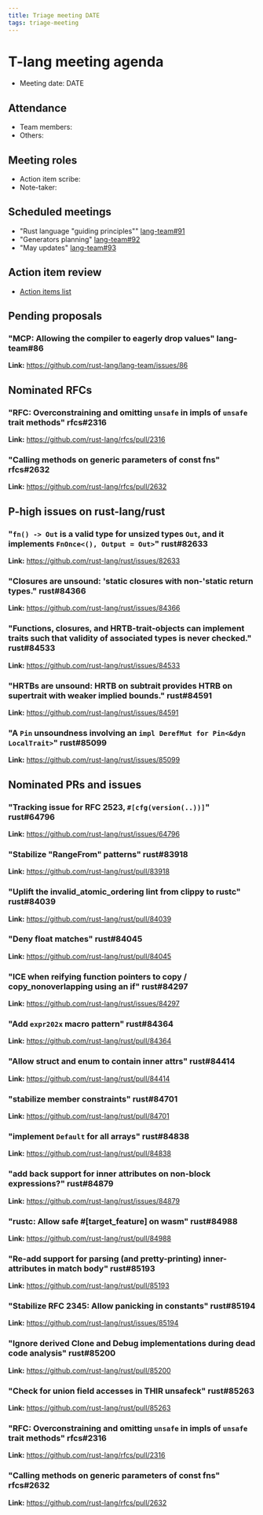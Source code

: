 ```yaml
---
title: Triage meeting DATE
tags: triage-meeting
---
```


# T-lang meeting agenda

* Meeting date: DATE

## Attendance

* Team members:
* Others:

## Meeting roles

* Action item scribe:
* Note-taker:

## Scheduled meetings
-  "Rust language "guiding principles"" [lang-team#91](https://github.com/rust-lang/lang-team/issues/91)
-  "Generators planning" [lang-team#92](https://github.com/rust-lang/lang-team/issues/92)
-  "May updates" [lang-team#93](https://github.com/rust-lang/lang-team/issues/93)

## Action item review

* [Action items list](https://hackmd.io/gstfhtXYTHa3Jv-P_2RK7A)

## Pending proposals
### "MCP: Allowing the compiler to eagerly drop values" lang-team#86

**Link:** https://github.com/rust-lang/lang-team/issues/86



## Nominated RFCs
### "RFC: Overconstraining and omitting `unsafe` in impls of `unsafe` trait methods" rfcs#2316

**Link:** https://github.com/rust-lang/rfcs/pull/2316

### "Calling methods on generic parameters of const fns" rfcs#2632

**Link:** https://github.com/rust-lang/rfcs/pull/2632



## P-high issues on rust-lang/rust
### "`fn() -> Out` is a valid type for unsized types `Out`, and it implements `FnOnce<(), Output = Out>`" rust#82633

**Link:** https://github.com/rust-lang/rust/issues/82633

### "Closures are unsound: 'static closures with non-'static return types." rust#84366

**Link:** https://github.com/rust-lang/rust/issues/84366

### "Functions, closures, and HRTB-trait-objects can implement traits such that validity of associated types is never checked." rust#84533

**Link:** https://github.com/rust-lang/rust/issues/84533

### "HRTBs are unsound: HRTB on subtrait provides HTRB on supertrait with weaker implied bounds." rust#84591

**Link:** https://github.com/rust-lang/rust/issues/84591

### "A `Pin` unsoundness involving an `impl DerefMut for Pin<&dyn LocalTrait>`" rust#85099

**Link:** https://github.com/rust-lang/rust/issues/85099



## Nominated PRs and issues
### "Tracking issue for RFC 2523, `#[cfg(version(..))]`" rust#64796

**Link:** https://github.com/rust-lang/rust/issues/64796

### "Stabilize "RangeFrom" patterns" rust#83918

**Link:** https://github.com/rust-lang/rust/pull/83918

### "Uplift the invalid_atomic_ordering lint from clippy to rustc" rust#84039

**Link:** https://github.com/rust-lang/rust/pull/84039

### "Deny float matches" rust#84045

**Link:** https://github.com/rust-lang/rust/pull/84045

### "ICE when reifying function pointers to copy / copy_nonoverlapping using an if" rust#84297

**Link:** https://github.com/rust-lang/rust/issues/84297

### "Add `expr202x` macro pattern" rust#84364

**Link:** https://github.com/rust-lang/rust/pull/84364

### "Allow struct and enum to contain inner attrs" rust#84414

**Link:** https://github.com/rust-lang/rust/pull/84414

### "stabilize member constraints" rust#84701

**Link:** https://github.com/rust-lang/rust/pull/84701

### "implement `Default` for all arrays" rust#84838

**Link:** https://github.com/rust-lang/rust/pull/84838

### "add back support for inner attributes on non-block expressions?" rust#84879

**Link:** https://github.com/rust-lang/rust/issues/84879

### "rustc: Allow safe #[target_feature] on wasm" rust#84988

**Link:** https://github.com/rust-lang/rust/pull/84988

### "Re-add support for parsing (and pretty-printing) inner-attributes in match body" rust#85193

**Link:** https://github.com/rust-lang/rust/pull/85193

### "Stabilize RFC 2345: Allow panicking in constants" rust#85194

**Link:** https://github.com/rust-lang/rust/issues/85194

### "Ignore derived Clone and Debug implementations during dead code analysis" rust#85200

**Link:** https://github.com/rust-lang/rust/pull/85200

### "Check for union field accesses in THIR unsafeck" rust#85263

**Link:** https://github.com/rust-lang/rust/pull/85263

### "RFC: Overconstraining and omitting `unsafe` in impls of `unsafe` trait methods" rfcs#2316

**Link:** https://github.com/rust-lang/rfcs/pull/2316

### "Calling methods on generic parameters of const fns" rfcs#2632

**Link:** https://github.com/rust-lang/rfcs/pull/2632


